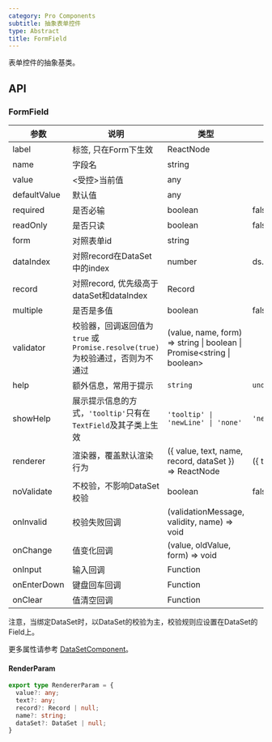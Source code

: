 ```yaml
---
category: Pro Components
subtitle: 抽象表单控件
type: Abstract
title: FormField
---
```


表单控件的抽象基类。

## API

### FormField

| 参数      | 说明                                     | 类型        |默认值 |
|-----------|------------------------------------------|------------|--------|
| label | 标签, 只在Form下生效 | ReactNode  |  |
| name | 字段名 | string  |  |
| value | <受控>当前值 | any  |  |
| defaultValue | 默认值 | any  |  |
| required | 是否必输 | boolean  | false |
| readOnly | 是否只读 | boolean | false |
| form | 对照表单id | string |   |
| dataIndex | 对照record在DataSet中的index | number | ds.currentIndex |
| record | 对照record, 优先级高于dataSet和dataIndex | Record |  |
| multiple | 是否是多值 | boolean | false |
| validator | 校验器，回调返回值为`true` 或 `Promise.resolve(true)`为校验通过，否则为不通过 | (value, name, form) => string \| boolean \| Promise&lt;string \| boolean&gt; |   |
| help | 额外信息，常用于提示 | `string` | `undefined` |
| showHelp | 展示提示信息的方式，`'tooltip'`只有在`TextField`及其子类上生效 | `'tooltip' \| 'newLine' \| 'none'` | `'newLine'` |
| renderer | 渲染器，覆盖默认渲染行为 | ({ value, text, name, record, dataSet }) => ReactNode | ({ text }) => text |
| noValidate | 不校验，不影响DataSet校验 | boolean | false |
| onInvalid | 校验失败回调 | (validationMessage, validity, name) => void |   |
| onChange | 值变化回调 | (value, oldValue, form) => void |   |
| onInput | 输入回调 | Function |   |
| onEnterDown | 键盘回车回调 | Function |   |
| onClear | 值清空回调 | Function |   |

注意，当绑定DataSet时，以DataSet的校验为主，校验规则应设置在DataSet的Field上。

更多属性请参考 [DataSetComponent](/components-pro/core/#DataSetComponent)。

#### RenderParam

```ts
export type RendererParam = {
  value?: any;
  text?: any;
  record?: Record | null;
  name?: string;
  dataSet?: DataSet | null;
}
```
